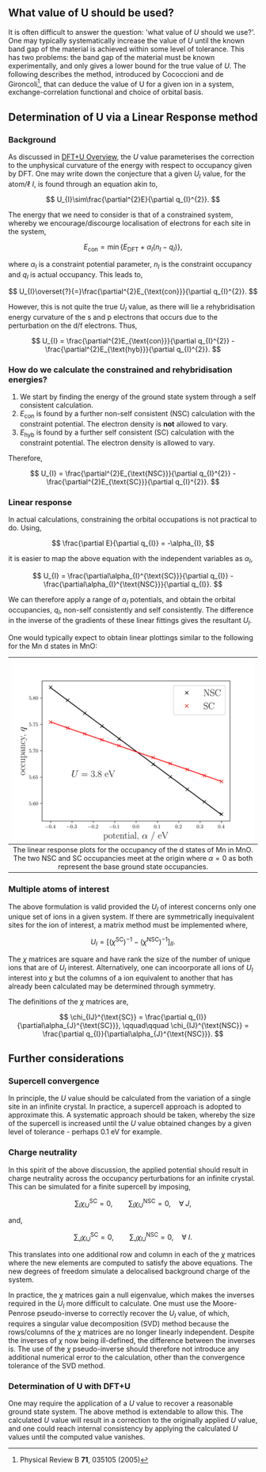 
## What value of U should be used?
It is often difficult to answer the question: 'what value of $U$ should we use?'. One may typically systematically increase the value of $U$ until the known band gap of the material is achieved within some level of tolerance. This has two problems: the band gap of the material must be known experimentally, and only gives a lower bound for the true value of $U$. The following describes the method, introduced by Cococcioni and de Gironcoli[^1], that can deduce the value of U for a given ion in a system, exchange-correlation functional and choice of orbital basis.


## Determination of U via a Linear Response method
### Background
As discussed in [DFT+U Overview](overview.md), the $U$ value parameterises the correction to the unphysical curvature of the energy with respect to occupancy given by DFT. One may write down the conjecture that a given $U_{I}$ value, for the atom/$\ell$ $I$, is found through an equation akin to,

$$ U_{I}\sim\frac{\partial^{2}E}{\partial q_{I}^{2}}. $$

The energy that we need to consider is that of a constrained system, whereby we encourage/discourge localisation of electrons for each site in the system,

$$ E_{\text{con}} = \min{\left\{E_{\text{DFT}} + \alpha_{I}\left(n_{I}-q_{I}\right)\right\}}, $$

where $\alpha_{I}$ is a constraint potential parameter, $n_{I}$ is the constraint occupancy and $q_{I}$ is actual occupancy. This leads to,

$$ U_{I}\overset{?}{=}\frac{\partial^{2}E_{\text{con}}}{\partial q_{I}^{2}}. $$

However, this is not quite the true $U_{I}$ value, as there will lie a rehybridisation energy curvature of the s and p electrons that occurs due to the perturbation on the d/f electrons. Thus,

$$ U_{I} = \frac{\partial^{2}E_{\text{con}}}{\partial q_{I}^{2}} - \frac{\partial^{2}E_{\text{hyb}}}{\partial q_{I}^{2}}. $$

### How do we calculate the constrained and rehybridisation energies?
1. We start by finding the energy of the ground state system through a self consistent calculation.
2. $E_{\text{con}}$ is found by a further non-self consistent (NSC) calculation with the constraint potential. The electron density is **not** allowed to vary.
3. $E_{\text{hyb}}$ is found by a further self consistent (SC) calculation with the constraint potential. The electron density is allowed to vary.

Therefore,

$$ U_{I} = \frac{\partial^{2}E_{\text{NSC}}}{\partial q_{I}^{2}} - \frac{\partial^{2}E_{\text{SC}}}{\partial q_{I}^{2}}. $$

### Linear response
In actual calculations, constraining the orbital occupations is not practical to do. Using, 

$$ \frac{\partial E}{\partial q_{I}} = -\alpha_{I}, $$

it is easier to map the above equation with the independent variables as $\alpha_{I}$,

$$ U_{I} = \frac{\partial\alpha_{I}^{\text{SC}}}{\partial q_{I}} - \frac{\partial\alpha_{I}^{\text{NSC}}}{\partial q_{I}}. $$

We can therefore apply a range of $\alpha_{I}$ potentials, and obtain the orbital occupancies, $q_{I}$, non-self consistently and self consistently. The difference in the inverse of the gradients of these linear fittings gives the resultant $U_{I}$.

One would typically expect to obtain linear plottings similar to the following for the Mn d states in MnO:

| ![Linear_response_plotting](../../img/linear-response-u.png) |
| :--: |
| The linear response plots for the occupancy of the d states of Mn in MnO. The two NSC and SC occupancies meet at the origin where $\alpha=0$ as both represent the base ground state occupancies. |



### Multiple atoms of interest
The above formulation is valid provided the $U_{I}$ of interest concerns only one unique set of ions in a given system. If there are symmetrically inequivalent sites for the ion of interest, a matrix method must be implemented where,

$$ U_{I} = \left[\left(\chi^{\text{SC}}\right)^{-1} - \left(\chi^{\text{NSC}}\right)^{-1}\right]_{II}. $$

The $\chi$ matrices are square and have rank the size of the number of unique ions that are of $U_{I}$ interest. Alternatively, one can incoorporate all ions of $U_{I}$ interest into $\chi$ but the columns of a ion equivalent to another that has already been calculated may be determined through symmetry.

The definitions of the $\chi$ matrices are,

$$ \chi_{IJ}^{\text{SC}} = \frac{\partial q_{I}}{\partial\alpha_{J}^{\text{SC}}}, \qquad\qquad \chi_{IJ}^{\text{NSC}} = \frac{\partial q_{I}}{\partial\alpha_{J}^{\text{NSC}}}. $$


## Further considerations
### Supercell convergence
In principle, the $U$ value should be calculated from the variation of a single site in an infinite crystal. In practice, a supercell approach is adopted to approximate this. A systematic approach should be taken, whereby the size of the supercell is increased until the $U$ value obtained changes by a given level of tolerance - perhaps $0.1$ eV for example.

### Charge neutrality
In this spirit of the above discussion, the applied potential should result in charge neutrality across the occupancy perturbations for an infinite crystal. This can be simulated for a finite supercell by imposing,

$$ \sum_{I} \chi_{IJ}^{\text{SC}} = 0, \qquad \sum_{I} \chi_{IJ}^{\text{NSC}} = 0, \quad\forall\;J, $$

and,

$$ \sum_{J} \chi_{IJ}^{\text{SC}} = 0, \qquad \sum_{J} \chi_{IJ}^{\text{NSC}} = 0, \quad\forall\;I. $$

This translates into one additional row and column in each of the $\chi$ matrices where the new elements are computed to satisfy the above equations. The new degrees of freedom simulate a delocalised background charge of the system.

In practice, the $\chi$ matrices gain a null eigenvalue, which makes the inverses required in the $U_{I}$ more difficult to calculate. One must use the Moore-Penrose pseudo-inverse to correctly recover the $U_{I}$ value, of which, requires a singular value decomposition (SVD) method because the rows/columns of the $\chi$ matrices are no longer linearly independent. Despite the inverses of $\chi$ now being ill-defined, the difference between the inverses is. The use of the $\chi$ pseudo-inverse should therefore not introduce any additional numerical error to the calculation, other than the convergence tolerance of the SVD method.

### Determination of U with DFT+U
One may require the application of a $U$ value to recover a reasonable ground state system. The above method is extendable to allow this. The calculated $U$ value will result in a correction to the originally applied $U$ value, and one could reach internal consistency by applying the calculated $U$ values until the computed value vanishes.


[^1]: Physical Review B **71**, 035105 (2005)
